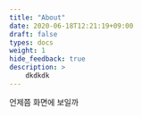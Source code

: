 ```yaml
---
title: "About"
date: 2020-06-18T12:21:19+09:00
draft: false
types: docs
weight: 1
hide_feedback: true 
description: > 
    dkdkdk
---
```


 언제쯤 화면에 보일까